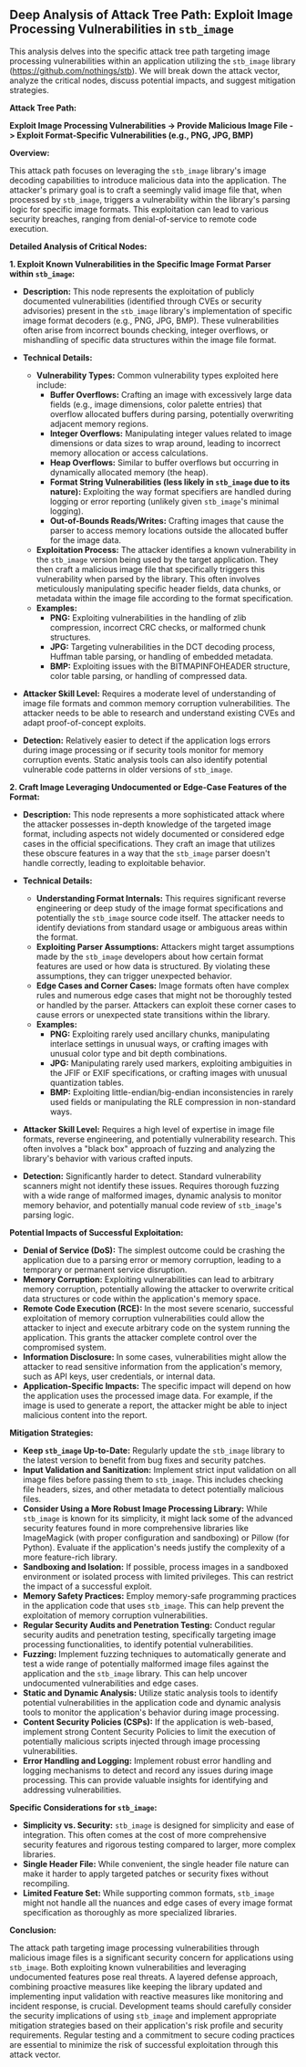 ## Deep Analysis of Attack Tree Path: Exploit Image Processing Vulnerabilities in `stb_image`

This analysis delves into the specific attack tree path targeting image processing vulnerabilities within an application utilizing the `stb_image` library (https://github.com/nothings/stb). We will break down the attack vector, analyze the critical nodes, discuss potential impacts, and suggest mitigation strategies.

**Attack Tree Path:**

**Exploit Image Processing Vulnerabilities -> Provide Malicious Image File -> Exploit Format-Specific Vulnerabilities (e.g., PNG, JPG, BMP)**

**Overview:**

This attack path focuses on leveraging the `stb_image` library's image decoding capabilities to introduce malicious data into the application. The attacker's primary goal is to craft a seemingly valid image file that, when processed by `stb_image`, triggers a vulnerability within the library's parsing logic for specific image formats. This exploitation can lead to various security breaches, ranging from denial-of-service to remote code execution.

**Detailed Analysis of Critical Nodes:**

**1. Exploit Known Vulnerabilities in the Specific Image Format Parser within `stb_image`:**

* **Description:** This node represents the exploitation of publicly documented vulnerabilities (identified through CVEs or security advisories) present in the `stb_image` library's implementation of specific image format decoders (e.g., PNG, JPG, BMP). These vulnerabilities often arise from incorrect bounds checking, integer overflows, or mishandling of specific data structures within the image file format.

* **Technical Details:**
    * **Vulnerability Types:** Common vulnerability types exploited here include:
        * **Buffer Overflows:** Crafting an image with excessively large data fields (e.g., image dimensions, color palette entries) that overflow allocated buffers during parsing, potentially overwriting adjacent memory regions.
        * **Integer Overflows:** Manipulating integer values related to image dimensions or data sizes to wrap around, leading to incorrect memory allocation or access calculations.
        * **Heap Overflows:** Similar to buffer overflows but occurring in dynamically allocated memory (the heap).
        * **Format String Vulnerabilities (less likely in `stb_image` due to its nature):**  Exploiting the way format specifiers are handled during logging or error reporting (unlikely given `stb_image`'s minimal logging).
        * **Out-of-Bounds Reads/Writes:** Crafting images that cause the parser to access memory locations outside the allocated buffer for the image data.
    * **Exploitation Process:** The attacker identifies a known vulnerability in the `stb_image` version being used by the target application. They then craft a malicious image file that specifically triggers this vulnerability when parsed by the library. This often involves meticulously manipulating specific header fields, data chunks, or metadata within the image file according to the format specification.
    * **Examples:**
        * **PNG:**  Exploiting vulnerabilities in the handling of zlib compression, incorrect CRC checks, or malformed chunk structures.
        * **JPG:** Targeting vulnerabilities in the DCT decoding process, Huffman table parsing, or handling of embedded metadata.
        * **BMP:** Exploiting issues with the BITMAPINFOHEADER structure, color table parsing, or handling of compressed data.

* **Attacker Skill Level:** Requires a moderate level of understanding of image file formats and common memory corruption vulnerabilities. The attacker needs to be able to research and understand existing CVEs and adapt proof-of-concept exploits.

* **Detection:**  Relatively easier to detect if the application logs errors during image processing or if security tools monitor for memory corruption events. Static analysis tools can also identify potential vulnerable code patterns in older versions of `stb_image`.

**2. Craft Image Leveraging Undocumented or Edge-Case Features of the Format:**

* **Description:** This node represents a more sophisticated attack where the attacker possesses in-depth knowledge of the targeted image format, including aspects not widely documented or considered edge cases in the official specifications. They craft an image that utilizes these obscure features in a way that the `stb_image` parser doesn't handle correctly, leading to exploitable behavior.

* **Technical Details:**
    * **Understanding Format Internals:** This requires significant reverse engineering or deep study of the image format specifications and potentially the `stb_image` source code itself. The attacker needs to identify deviations from standard usage or ambiguous areas within the format.
    * **Exploiting Parser Assumptions:**  Attackers might target assumptions made by the `stb_image` developers about how certain format features are used or how data is structured. By violating these assumptions, they can trigger unexpected behavior.
    * **Edge Cases and Corner Cases:** Image formats often have complex rules and numerous edge cases that might not be thoroughly tested or handled by the parser. Attackers can exploit these corner cases to cause errors or unexpected state transitions within the library.
    * **Examples:**
        * **PNG:**  Exploiting rarely used ancillary chunks, manipulating interlace settings in unusual ways, or crafting images with unusual color type and bit depth combinations.
        * **JPG:**  Manipulating rarely used markers, exploiting ambiguities in the JFIF or EXIF specifications, or crafting images with unusual quantization tables.
        * **BMP:**  Exploiting little-endian/big-endian inconsistencies in rarely used fields or manipulating the RLE compression in non-standard ways.

* **Attacker Skill Level:** Requires a high level of expertise in image file formats, reverse engineering, and potentially vulnerability research. This often involves a "black box" approach of fuzzing and analyzing the library's behavior with various crafted inputs.

* **Detection:**  Significantly harder to detect. Standard vulnerability scanners might not identify these issues. Requires thorough fuzzing with a wide range of malformed images, dynamic analysis to monitor memory behavior, and potentially manual code review of `stb_image`'s parsing logic.

**Potential Impacts of Successful Exploitation:**

* **Denial of Service (DoS):** The simplest outcome could be crashing the application due to a parsing error or memory corruption, leading to a temporary or permanent service disruption.
* **Memory Corruption:**  Exploiting vulnerabilities can lead to arbitrary memory corruption, potentially allowing the attacker to overwrite critical data structures or code within the application's memory space.
* **Remote Code Execution (RCE):** In the most severe scenario, successful exploitation of memory corruption vulnerabilities could allow the attacker to inject and execute arbitrary code on the system running the application. This grants the attacker complete control over the compromised system.
* **Information Disclosure:**  In some cases, vulnerabilities might allow the attacker to read sensitive information from the application's memory, such as API keys, user credentials, or internal data.
* **Application-Specific Impacts:** The specific impact will depend on how the application uses the processed image data. For example, if the image is used to generate a report, the attacker might be able to inject malicious content into the report.

**Mitigation Strategies:**

* **Keep `stb_image` Up-to-Date:** Regularly update the `stb_image` library to the latest version to benefit from bug fixes and security patches.
* **Input Validation and Sanitization:** Implement strict input validation on all image files before passing them to `stb_image`. This includes checking file headers, sizes, and other metadata to detect potentially malicious files.
* **Consider Using a More Robust Image Processing Library:** While `stb_image` is known for its simplicity, it might lack some of the advanced security features found in more comprehensive libraries like ImageMagick (with proper configuration and sandboxing) or Pillow (for Python). Evaluate if the application's needs justify the complexity of a more feature-rich library.
* **Sandboxing and Isolation:** If possible, process images in a sandboxed environment or isolated process with limited privileges. This can restrict the impact of a successful exploit.
* **Memory Safety Practices:** Employ memory-safe programming practices in the application code that uses `stb_image`. This can help prevent the exploitation of memory corruption vulnerabilities.
* **Regular Security Audits and Penetration Testing:** Conduct regular security audits and penetration testing, specifically targeting image processing functionalities, to identify potential vulnerabilities.
* **Fuzzing:** Implement fuzzing techniques to automatically generate and test a wide range of potentially malformed image files against the application and the `stb_image` library. This can help uncover undocumented vulnerabilities and edge cases.
* **Static and Dynamic Analysis:** Utilize static analysis tools to identify potential vulnerabilities in the application code and dynamic analysis tools to monitor the application's behavior during image processing.
* **Content Security Policies (CSPs):** If the application is web-based, implement strong Content Security Policies to limit the execution of potentially malicious scripts injected through image processing vulnerabilities.
* **Error Handling and Logging:** Implement robust error handling and logging mechanisms to detect and record any issues during image processing. This can provide valuable insights for identifying and addressing vulnerabilities.

**Specific Considerations for `stb_image`:**

* **Simplicity vs. Security:** `stb_image` is designed for simplicity and ease of integration. This often comes at the cost of more comprehensive security features and rigorous testing compared to larger, more complex libraries.
* **Single Header File:** While convenient, the single header file nature can make it harder to apply targeted patches or security fixes without recompiling.
* **Limited Feature Set:** While supporting common formats, `stb_image` might not handle all the nuances and edge cases of every image format specification as thoroughly as more specialized libraries.

**Conclusion:**

The attack path targeting image processing vulnerabilities through malicious image files is a significant security concern for applications using `stb_image`. Both exploiting known vulnerabilities and leveraging undocumented features pose real threats. A layered defense approach, combining proactive measures like keeping the library updated and implementing input validation with reactive measures like monitoring and incident response, is crucial. Development teams should carefully consider the security implications of using `stb_image` and implement appropriate mitigation strategies based on their application's risk profile and security requirements. Regular testing and a commitment to secure coding practices are essential to minimize the risk of successful exploitation through this attack vector.
